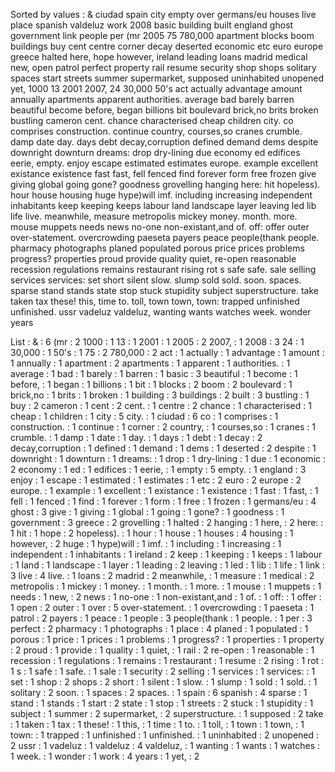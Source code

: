 Sorted by values :
& ciudad spain city empty over germans/eu houses live place spanish valdeluz work 2008 basic building built england ghost government link people per (mr 2005 75 780,000 apartment blocks boom buildings buy cent centre corner decay deserted economic etc euro europe greece halted here, hope however, ireland leading loans madrid medical new, open patrol perfect property rail resume security shop shops solitary spaces start streets summer supermarket, supposed uninhabited unopened yet, 1000 13 2001 2007, 24 30,000 50's act actually advantage amount annually apartments apparent authorities. average bad barely barren beautiful become before, began billions bit boulevard brick,no brits broken bustling cameron cent. chance characterised cheap children city. co comprises construction. continue country, courses,so cranes crumble. damp date day. days debt decay,corruption defined demand dems despite downright downturn dreams: drop dry-lining due economy ed edifices eerie, empty. enjoy escape estimated estimates europe. example excellent existance existence fast fast, fell fenced find forever form free frozen give giving global going gone? goodness grovelling hanging here: hit hopeless). hour house housing huge hype)will imf. including increasing independent inhabitants keep keeping keeps labour land landscape layer leaving led lib life live. meanwhile, measure metropolis mickey money. month. more. mouse muppets needs news no-one non-existant,and of. off: offer outer over-statement. overcrowding paeseta payers peace people(thank people. pharmacy photographs planed populated porous price prices problems progress? properties proud provide quality quiet, re-open reasonable recession regulations remains restaurant rising rot s safe safe. sale selling services services: set short silent slow. slump sold sold. soon. spaces. sparse stand stands state stop stuck stupidity subject superstructure. take taken tax these! this, time to. toll, town town, town: trapped unfinished unfinished. ussr vadeluz valdeluz, wanting wants watches week. wonder years 

List :
& : 6
(mr : 2
1000 : 1
13 : 1
2001 : 1
2005 : 2
2007, : 1
2008 : 3
24 : 1
30,000 : 1
50's : 1
75 : 2
780,000 : 2
act : 1
actually : 1
advantage : 1
amount : 1
annually : 1
apartment : 2
apartments : 1
apparent : 1
authorities. : 1
average : 1
bad : 1
barely : 1
barren : 1
basic : 3
beautiful : 1
become : 1
before, : 1
began : 1
billions : 1
bit : 1
blocks : 2
boom : 2
boulevard : 1
brick,no : 1
brits : 1
broken : 1
building : 3
buildings : 2
built : 3
bustling : 1
buy : 2
cameron : 1
cent : 2
cent. : 1
centre : 2
chance : 1
characterised : 1
cheap : 1
children : 1
city : 5
city. : 1
ciudad : 6
co : 1
comprises : 1
construction. : 1
continue : 1
corner : 2
country, : 1
courses,so : 1
cranes : 1
crumble. : 1
damp : 1
date : 1
day. : 1
days : 1
debt : 1
decay : 2
decay,corruption : 1
defined : 1
demand : 1
dems : 1
deserted : 2
despite : 1
downright : 1
downturn : 1
dreams: : 1
drop : 1
dry-lining : 1
due : 1
economic : 2
economy : 1
ed : 1
edifices : 1
eerie, : 1
empty : 5
empty. : 1
england : 3
enjoy : 1
escape : 1
estimated : 1
estimates : 1
etc : 2
euro : 2
europe : 2
europe. : 1
example : 1
excellent : 1
existance : 1
existence : 1
fast : 1
fast, : 1
fell : 1
fenced : 1
find : 1
forever : 1
form : 1
free : 1
frozen : 1
germans/eu : 4
ghost : 3
give : 1
giving : 1
global : 1
going : 1
gone? : 1
goodness : 1
government : 3
greece : 2
grovelling : 1
halted : 2
hanging : 1
here, : 2
here: : 1
hit : 1
hope : 2
hopeless). : 1
hour : 1
house : 1
houses : 4
housing : 1
however, : 2
huge : 1
hype)will : 1
imf. : 1
including : 1
increasing : 1
independent : 1
inhabitants : 1
ireland : 2
keep : 1
keeping : 1
keeps : 1
labour : 1
land : 1
landscape : 1
layer : 1
leading : 2
leaving : 1
led : 1
lib : 1
life : 1
link : 3
live : 4
live. : 1
loans : 2
madrid : 2
meanwhile, : 1
measure : 1
medical : 2
metropolis : 1
mickey : 1
money. : 1
month. : 1
more. : 1
mouse : 1
muppets : 1
needs : 1
new, : 2
news : 1
no-one : 1
non-existant,and : 1
of. : 1
off: : 1
offer : 1
open : 2
outer : 1
over : 5
over-statement. : 1
overcrowding : 1
paeseta : 1
patrol : 2
payers : 1
peace : 1
people : 3
people(thank : 1
people. : 1
per : 3
perfect : 2
pharmacy : 1
photographs : 1
place : 4
planed : 1
populated : 1
porous : 1
price : 1
prices : 1
problems : 1
progress? : 1
properties : 1
property : 2
proud : 1
provide : 1
quality : 1
quiet, : 1
rail : 2
re-open : 1
reasonable : 1
recession : 1
regulations : 1
remains : 1
restaurant : 1
resume : 2
rising : 1
rot : 1
s : 1
safe : 1
safe. : 1
sale : 1
security : 2
selling : 1
services : 1
services: : 1
set : 1
shop : 2
shops : 2
short : 1
silent : 1
slow. : 1
slump : 1
sold : 1
sold. : 1
solitary : 2
soon. : 1
spaces : 2
spaces. : 1
spain : 6
spanish : 4
sparse : 1
stand : 1
stands : 1
start : 2
state : 1
stop : 1
streets : 2
stuck : 1
stupidity : 1
subject : 1
summer : 2
supermarket, : 2
superstructure. : 1
supposed : 2
take : 1
taken : 1
tax : 1
these! : 1
this, : 1
time : 1
to. : 1
toll, : 1
town : 1
town, : 1
town: : 1
trapped : 1
unfinished : 1
unfinished. : 1
uninhabited : 2
unopened : 2
ussr : 1
vadeluz : 1
valdeluz : 4
valdeluz, : 1
wanting : 1
wants : 1
watches : 1
week. : 1
wonder : 1
work : 4
years : 1
yet, : 2

